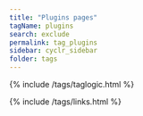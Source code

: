 ```yaml
---
title: "Plugins pages"
tagName: plugins
search: exclude
permalink: tag_plugins
sidebar: cyclr_sidebar
folder: tags
---
```


{% include /tags/taglogic.html %}

{% include /tags/links.html %}
